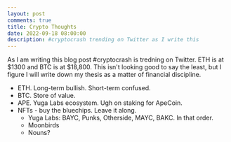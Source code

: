 ```yaml
---
layout: post
comments: true
title: Crypto Thoughts
date: 2022-09-18 08:00:00
description: #cryptocrash trending on Twitter as I write this
---
```

As I am writing this blog post \#cryptocrash is tredning on Twitter. ETH is at $1300 and BTC is at $18,800. This isn't looking good to say the least, but I figure I will write down my thesis as a matter of financial discipline.

  * ETH. Long-term bullish. Short-term confused.
  * BTC. Store of value.
  * APE. Yuga Labs ecosystem. Ugh on staking for ApeCoin.
  * NFTs - buy the bluechips. Leave it along.
    * Yuga Labs: BAYC, Punks, Otherside, MAYC, BAKC. In that order.
    * Moonbirds
    * Nouns?
